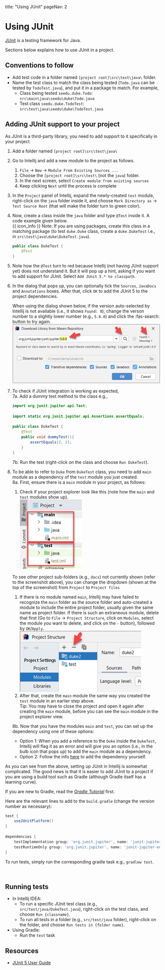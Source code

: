 <frontmatter>
  title: "Using JUnit"
  pageNav: 2
</frontmatter>

# Using JUnit

<div class="lead">

[JUnit](https://junit.org/junit5/) is a testing framework for Java.
</div>

Sections below explains how to use JUnit in a project.

<!-- --------------------------------------------------------------------------------------------------------- -->

## Conventions to follow

* Add test code in a folder named `[project root]\src\test\java\` folder.
* Name the test class to match the class being tested (`Todo.java` can be tested by `TodoTest.java`), and put it in a package to match. For example, 
  * Class being tested `seedu.duke.Todo`: `src\main\java\seedu\duke\Todo.java`
  * Test class `seedu.duke.TodoTest`: `src\test\java\seedu\duke\TodoTest.java`

<!-- --------------------------------------------------------------------------------------------------------- -->

## Adding JUnit support to your project

As JUnit is a third-party library, you need to add support to it specifically in your project.

<tabs> 
  <tab header="In Intellij, without Gradle">

1. Add a folder named `[project root]\src\test\java\`
1. Go to Intellij and add a new module to the project as follows.
   1. `File` → `New` → `Module From Existing Sources ...`
   1. Choose the `[project root]\src\test\` (not the `java`) folder.
   1. In the next screen, select `Create module from existing sources`
   1. Keep clicking `Next` until the process is complete
1. In the `Project` panel of Intellij, expand the newly-created `test` module, right-click on the `java` folder inside it, and choose `Mark Directory as` → `Test Source Root` (that will make the folder turn to green color).
1. Now, create a class inside the `java` folder and type `@Test` inside it. A code example given below.<br>
   {{ icon_info }} Note: If you are using packages, create this class in a matching package (to test `duke.Duke` class, create a `duke.DukeTest` i.e., in `src\test\java\duke\DukeTest.java`).
   ```java
   public class DukeTest {
       @Test
   }
   ```
1. Note how the `@Test` turn to red because Intellij (not having JUnit support yet) does not understand it. But it will pop up a hint, asking if you want to add support for JUnit. Select `Add JUnit 5.* to classpath`.
1. In the dialog that pops up, you can optionally tick the `Sources`, `JavaDocs` and `Annotations` boxes. After that, click `OK` to add the JUnit 5 to the project dependencies.<br>
   <box type="info" seamless>

   When using the dialog shown below, if the version auto-selected by Intellij is not available (i.e., it shows `Found: 0`), change the verson number to a slightly lower number (e.g., `5.6.0`) and click the :fas-search: button to try again.<br>
   <img src="images/junit/downloadJunitDialog.png"/>
   </box>
1. To check if JUnit integration is working as expected,<br>
   7a\. Add a dummy test method to the class e.g.,
      ```java
      import org.junit.jupiter.api.Test;
      
      import static org.junit.jupiter.api.Assertions.assertEquals;
      
      public class DukeTest {
          @Test
          public void dummyTest(){
              assertEquals(2, 2);
          }
      }
      ```
   7b\. Run the test (right-click on the class and choose `Run DukeTest`).
1. To be able to refer to `Duke` from `DukeTest` class, you need to add `main` module as a dependency of the `test` module you just created.<br>
   8a\. First, ensure there is a `main` module in your project, as follows:
      1. Check if your project explorer look like this (note how the `main` and `test` modules show up).<br>
      <img src="images/junit/modulesMainAndTest.png" /><br>
   <box type="tip" seamless>

   To see other project sub-folders (e.g., `docs`) not currently shown (refer to the screenshot above), you can change the dropdown (shown at the top of the screenshot) from `Project` to `Project files`
   </box>

      1. If there is no module named `main`, Intellij may have failed to recognize the `main` folder as the source folder and auto-created a module to include the entire project folder, usually given the same name as project folder. If there is such an extraneous module, delete that first (Go to `File` -> `Project Structure`,  click on `Modules`, select the module you want to delete, and click on the `-` button), followed by `OK`/`Apply`.<br>
        <img src="images/junit/removeModule.png" />
      1. After that, create the `main` module the same way you created the `test` module in an earlier step above.<br>
         Tip: You may have to close the project and open it again after creating the `main` module, before you can see the `main` module in the project explorer view.

   8b\. Now that you have the modules `main` and `test`, you can set up the dependency using one of these options:
      * Option 1: When you add a reference to the `Duke` inside the `DukeTest`, Intellij will flag it as an error and will give you an option (i.e., in the bulb icon that pops up) to add the `main` module as a dependency.<br>
      * Option 2: Follow the info [here](https://www.jetbrains.com/help/idea/working-with-module-dependencies.html) to add the dependency yourself.

<box type="info" seamless>

As you can see from the above, setting up JUnit in Intellij is somewhat complicated. The good news is that it is easier to add JUnit to a project if you are using a build tool such as Gradle (although Gradle itself has a learning curve).
</box>
  </tab>
  <tab header="With Gradle">

If you are new to Gradle, read the [_Gradle Tutorial_](gradle.html) first.

Here are the relevant lines to add to the `build.gradle` (change the version number as necessary):

```groovy {highlight-lines="2, 6-7", heading="buidl.gradle"}
test {
    useJUnitPlatform()
}

dependencies {
    testImplementation group: 'org.junit.jupiter', name: 'junit-jupiter-api', version: '5.5.0'
    testRuntimeOnly group: 'org.junit.jupiter', name: 'junit-jupiter-engine', version: '5.5.0'
}
```

To run tests, simply run the corresponding gradle task e.g., `gradlew test`.

</tab>
</tabs>

<br>

<!-- --------------------------------------------------------------------------------------------------------- -->

## Running tests

* In Intellij IDEA:
  * To run a specific JUnit test class (e.g., `src/test/java/DukeTest.java`), right-click on the test class, and choose `Run {classname}`.
  * To run all tests in a folder (e.g., `src/test/java` folder), right-click on the folder, and choose `Run tests in {folder name}`.
 * Using Gradle:
   * Run the `test` task

<!-- --------------------------------------------------------------------------------------------------------- -->

## Resources

* [JUnit 5 User Guide](https://junit.org/junit5/docs/current/user-guide/)
